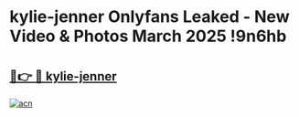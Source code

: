 # kylie-jenner Onlyfans Leaked - New Video & Photos March 2025 !9n6hb

# <h2><a href="https://bu2se5.iuczelnia.edu.pl?title=kylie-jenner&ref=9n6hb">🔗👉 🔴 kylie-jenner</a></h2>

[![acn](https://github.com/user-attachments/assets/0f9c940e-d8b0-45ae-aac7-cd30a18b3e1c)](https://bu2se5.iuczelnia.edu.pl?title=kylie-jenner&ref=9n6hb)

